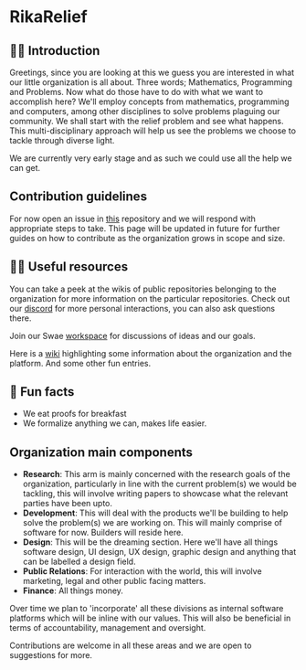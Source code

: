 # RikaRelief

<!-- ## Hi there 👋 -->

## 🙋‍♀️ Introduction

Greetings, since you are looking at this we guess you are interested in what our little organization is all about. Three words; Mathematics, Programming
and Problems. Now what do those have to do with what we want to accomplish here? We'll employ concepts from mathematics, programming and
computers, among other disciplines to solve problems plaguing our community. We shall start with the relief problem and see what happens. This
multi-disciplinary approach will help us see the problems we choose to tackle through diverse light.

We are currently very early stage and as such we could use all the help we can get.

## Contribution guidelines

For now open an issue in [this](https://github.com/RikaRelief/.github) repository and we will respond with appropriate steps to take. This page will be
updated in future for further guides on how to contribute as the organization grows in scope and size.

## 👩‍💻 Useful resources

You can take a peek at the wikis of public repositories belonging to the organization for more information on the particular repositories.
Check out our [discord](https://discord.gg/7e5PAqnbdp) for more personal interactions, you can also ask questions there.

Join our Swae [workspace](https://rikarelief.swae.io/sign-up) for discussions of ideas and our goals.

Here is a [wiki](https://github.com/RikaRelief/.github/wiki) highlighting some information about the organization and the platform. And some other fun
entries.

## 🍿 Fun facts

- We eat proofs for breakfast
- We formalize anything we can, makes life easier.

## Organization main components

- **Research**: This arm is mainly concerned with the research goals of the organization, particularly in line with the current problem(s) we would be tackling, this will involve writing papers to showcase what the relevant parties have been upto.
- **Development**: This will deal with the products we'll be building to help solve the problem(s) we are working on. This will mainly comprise of software for now. Builders will reside here.
- **Design**: This will be the dreaming section. Here we'll have all things software design, UI design, UX design, graphic design and anything that can be labelled a design field.
- **Public Relations**: For interaction with the world, this will involve marketing, legal and other public facing matters.
- **Finance**: All things money.

Over time we plan to 'incorporate' all these divisions as internal software platforms which will be inline with our values. This will also be beneficial
in terms of accountability, management and oversight.

Contributions are welcome in all these areas and we are open to suggestions for more.
<!--

**Here are some ideas to get you started:**

🙋‍♀️ A short introduction - what is your organization all about?
🌈 Contribution guidelines - how can the community get involved?
👩‍💻 Useful resources - where can the community find your docs? Is there anything else the community should know?
🍿 Fun facts - what does your team eat for breakfast?
🧙 Remember, you can do mighty things with the power of [Markdown](https://docs.github.com/github/writing-on-github/getting-started-with-writing-and-formatting-on-github/basic-writing-and-formatting-syntax)
-->
